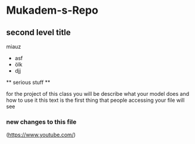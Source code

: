 # Mukadem-s-Repo

## second level title
miauz

* asf
* ölk
* djj

** serious stuff **

for the project of this class you will be describe what your model does and how to use it
this text is the first thing that people accessing your file will see

### new changes to this file
(https://www.youtube.com/)
